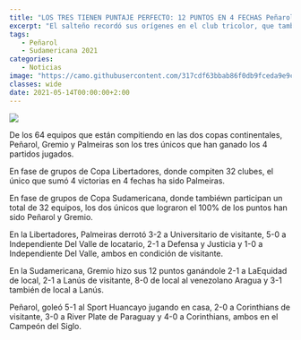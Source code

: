 ```yaml
---
title: "LOS TRES TIENEN PUNTAJE PERFECTO: 12 PUNTOS EN 4 FECHAS Peñarol, Gremio y Palmeiras, los mejores de los 64 equipos que están jugando las dos copas"
excerpt: "El salteño recordó sus orígenes en el club tricolor, que también fue felicitado por Conmebol debido a sus 122 años de existencia."
tags:
   - Peñarol
   - Sudamericana 2021
categories:
   - Noticias
image: "https://camo.githubusercontent.com/317cdf63bbab86f0db9fceda9e9c14db5d5dc4b7c4a7f0ee904cc25e38a006f1/68747470733a2f2f7777772e72657075626c6963612e636f6d2e75792f77702d636f6e74656e742f75706c6f6164732f323032312f30342f70656e61726f6c2d31312e6a7067"
classes: wide
date: 2021-05-14T00:00:00+2:00
---
```



<img src="https://camo.githubusercontent.com/317cdf63bbab86f0db9fceda9e9c14db5d5dc4b7c4a7f0ee904cc25e38a006f1/68747470733a2f2f7777772e72657075626c6963612e636f6d2e75792f77702d636f6e74656e742f75706c6f6164732f323032312f30342f70656e61726f6c2d31312e6a7067">


De los 64 equipos que están compitiendo en las dos copas continentales, Peñarol, Gremio y Palmeiras son los tres únicos que han ganado los 4 partidos jugados.


En fase de grupos de Copa Libertadores, donde compiten 32 clubes, el único que sumó 4 victorias en 4 fechas ha sido Palmeiras.


En fase de grupos de Copa Sudamericana, donde tambiéwn participan un total de 32 equipos, los dos únicos que lograron el 100% de los puntos han sido Peñarol y Gremio.


En la Libertadores, Palmeiras derrotó 3-2 a Universitario de visitante, 5-0 a Independiente Del Valle de locatario, 2-1 a Defensa y Justicia y 1-0 a Independiente Del Valle, ambos en condición de visitante.


En la Sudamericana, Gremio hizo sus 12 puntos ganándole 2-1 a LaEquidad de local, 2-1 a Lanús de visitante, 8-0 de local al venezolano Aragua y 3-1 también de local a Lanús.


Peñarol, goleó 5-1 al Sport Huancayo jugando en casa, 2-0 a Corinthians de visitante, 3-0 a River Plate de Paraguay y 4-0 a Corinthians, ambos en el Campeón del Siglo.





